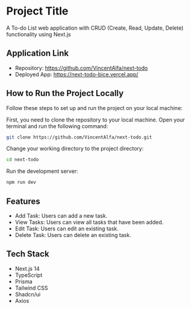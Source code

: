 
# Project Title

A To-do List web application with CRUD (Create, Read, Update, Delete) functionality using Next.js

## Application Link
- Repository: https://github.com/VincentAlfa/next-todo
- Deployed App: https://next-todo-bice.vercel.app/

## How to Run the Project Locally

Follow these steps to set up and run the project on your local machine:

First, you need to clone the repository to your local machine. Open your terminal and run the following command:

```bash
git clone https://github.com/VincentAlfa/next-todo.git
```
Change your working directory to the project directory:
```bash
cd next-todo
```
Run the development server: 
```bash
npm run dev
```

## Features
- Add Task: Users can add a new task.
- View Tasks: Users can view all tasks that have been added.
- Edit Task: Users can edit an existing task.
- Delete Task: Users can delete an existing task.



## Tech Stack
- Next.js 14
- TypeScript 
- Prisma
- Tailwind CSS
- Shadcn/ui
- Axios


